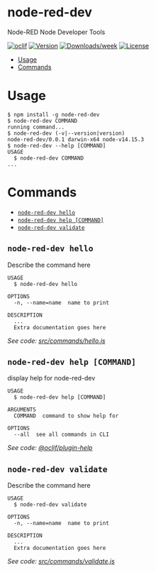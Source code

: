 node-red-dev
============

Node-RED Node Developer Tools

[![oclif](https://img.shields.io/badge/cli-oclif-brightgreen.svg)](https://oclif.io)
[![Version](https://img.shields.io/npm/v/node-red-dev.svg)](https://npmjs.org/package/node-red-dev)
[![Downloads/week](https://img.shields.io/npm/dw/node-red-dev.svg)](https://npmjs.org/package/node-red-dev)
[![License](https://img.shields.io/npm/l/node-red-dev.svg)](https://github.com/node-red/node-red-dev/blob/master/package.json)

<!-- toc -->
* [Usage](#usage)
* [Commands](#commands)
<!-- tocstop -->
# Usage
<!-- usage -->
```sh-session
$ npm install -g node-red-dev
$ node-red-dev COMMAND
running command...
$ node-red-dev (-v|--version|version)
node-red-dev/0.0.1 darwin-x64 node-v14.15.3
$ node-red-dev --help [COMMAND]
USAGE
  $ node-red-dev COMMAND
...
```
<!-- usagestop -->
# Commands
<!-- commands -->
* [`node-red-dev hello`](#node-red-dev-hello)
* [`node-red-dev help [COMMAND]`](#node-red-dev-help-command)
* [`node-red-dev validate`](#node-red-dev-validate)

## `node-red-dev hello`

Describe the command here

```
USAGE
  $ node-red-dev hello

OPTIONS
  -n, --name=name  name to print

DESCRIPTION
  ...
  Extra documentation goes here
```

_See code: [src/commands/hello.js](https://github.com/node-red/node-red-dev/blob/v0.0.1/src/commands/hello.js)_

## `node-red-dev help [COMMAND]`

display help for node-red-dev

```
USAGE
  $ node-red-dev help [COMMAND]

ARGUMENTS
  COMMAND  command to show help for

OPTIONS
  --all  see all commands in CLI
```

_See code: [@oclif/plugin-help](https://github.com/oclif/plugin-help/blob/v3.2.3/src/commands/help.ts)_

## `node-red-dev validate`

Describe the command here

```
USAGE
  $ node-red-dev validate

OPTIONS
  -n, --name=name  name to print

DESCRIPTION
  ...
  Extra documentation goes here
```

_See code: [src/commands/validate.js](https://github.com/node-red/node-red-dev/blob/v0.0.1/src/commands/validate.js)_
<!-- commandsstop -->
